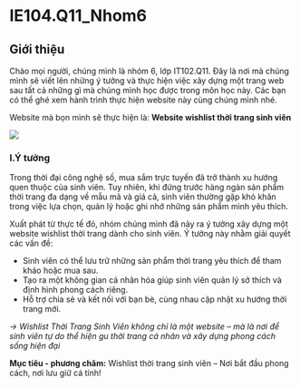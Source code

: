 # IE104.Q11_Nhom6
## Giới thiệu 
Chào mọi người, chúng mình là nhóm 6, lớp IT102.Q11. Đây là nơi mà chúng mình sẽ viết lên những ý tưởng và thực hiện việc xây dựng một trang web sau tất cả những gì mà chúng mình học được trong môn học này. Các bạn có thể ghé xem hành trình thực hiện website này cùng chúng mình nhé.

Website mà bọn mình sẽ thực hiện là: **Website wishlist thời trang sinh viên**

![](https://cf.creatrip.com/original/blog/11049/s6f7r45l4t82sm6twe803vmrwfhvulbo.jpg?d=1300x700&q=75&f=jpg)
### I.Ý tưởng 
Trong thời đại công nghệ số, mua sắm trực tuyến đã trở thành xu hướng quen thuộc của sinh viên. Tuy nhiên, khi đứng trước hàng ngàn sản phẩm thời trang đa dạng về mẫu mã và giá cả, sinh viên thường gặp khó khăn trong việc lựa chọn, quản lý hoặc ghi nhớ những sản phẩm mình yêu thích.

Xuất phát từ thực tế đó, nhóm chúng mình đã nảy ra ý tưởng xây dựng một website wishlist thời trang dành cho sinh viên. Ý tưởng này nhằm giải quyết các vấn đề:
- Sinh viên có thể lưu trữ những sản phẩm thời trang yêu thích để tham khảo hoặc mua sau.
- Tạo ra một không gian cá nhân hóa giúp sinh viên quản lý sở thích và định hình phong cách riêng.
- Hỗ trợ chia sẻ và kết nối với bạn bè, cùng nhau cập nhật xu hướng thời trang mới.
  
*-> Wishlist Thời Trang Sinh Viên không chỉ là một website – mà là nơi để sinh viên tự do thể hiện gu thời trang cá nhân và xây dựng phong cách sống hiện đại*

**Mục tiêu - phương châm:** Wishlist thời trang sinh viên – Nơi bắt đầu phong cách, nơi lưu giữ cá tính!

